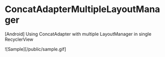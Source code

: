 # ConcatAdapterMultipleLayoutManager
[Android] Using ConcatAdapter with multiple LayoutManager in single RecyclerView

![Sample][/public/sample.gif]